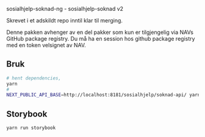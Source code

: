 sosialhjelp-soknad-ng - sosialhjelp-soknad v2

Skrevet i et adskildt repo inntil klar til merging.

Denne pakken avhenger av en del pakker som kun er tilgjengelig via NAVs GitHub package registry. Du må ha en session hos github package registry med en token velsignet av NAV.

## Bruk

```bash
# hent dependencies, 
yarn
# 
NEXT_PUBLIC_API_BASE=http://localhost:8181/sosialhjelp/soknad-api/ yarn run dev
```

## Storybook

```bash
yarn run storybook
```
